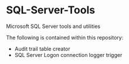 # SQL-Server-Tools
Microsoft SQL Server tools and utilities

The following is contained within this repository:
* Audit trail table creator
* SQL Server Logon connection logger trigger
